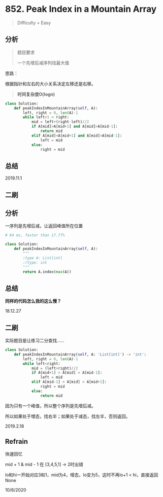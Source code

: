# 852. Peak Index in a Mountain Array
> Difficulty = Easy


## 分析

> 题目要求
> 
> 一个先增后减序列找最大值

思路：

根据指针和左右的大小关系决定左移还是右移。

> **时间复杂度O(logn)**

```python
class Solution:
    def peakIndexInMountainArray(self, A):
        left, right = 0, len(A)-1
        while left+1 < right:
            mid = left+(right-left)//2
            if A[mid]>A[mid+1] and A[mid]>A[mid-1]:
                return mid
            elif A[mid]<A[mid+1] and A[mid]>A[mid-1]:
                left = mid
            else:
                right = mid
```

## 总结



2019.11.1

二刷
----

## 分析

一序列是先增后减，让返回峰值所在位置

```python
# 64 ms, faster than 17.77%

class Solution:
	def peakIndexInMountainArray(self, A):
		"""
		:type A: List[int]
		:rtype: int
		"""
		return A.index(max(A))
```

## 总结

**同样的代码怎么我的这么慢？**

18.12.27


## 二刷

实际题目是让练习二分查找……

```python
class Solution:
    def peakIndexInMountainArray(self, A: 'List[int]') -> 'int':
        left, right = 0, len(A)-1
        while left<right:
            mid = (left+right)//2
            if A[mid+1] > A[mid] > A[mid-1]:
                left = mid
            elif A[mid-1] > A[mid] > A[mid+1]:
                right = mid
            else:
                return mid
```

因为只有一个峰值，所以整个序列是先增后减。

所以如果处于增态，找右半；如果处于减态，找左半，否则返回。

2019.2.18


## Refrain

快速回忆

mid + 1 & mid - 1 在 [3,4,5,1] -> 2时出错

lo和hi一开始对应3和1，mid为4，增态，lo变为5，这时不再lo+1 < hi，直接返回None

10/6/2020